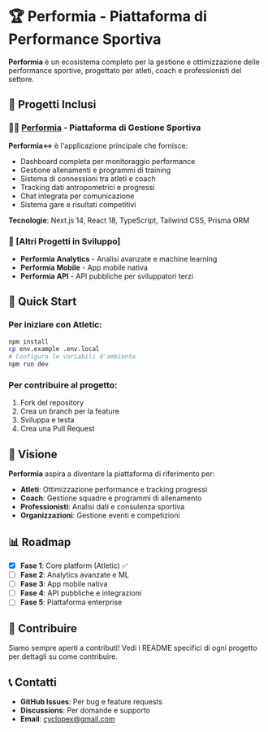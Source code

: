 # 🏆 Performia - Piattaforma di Performance Sportiva

**Performia** è un ecosistema completo per la gestione e ottimizzazione delle performance sportive, progettato per atleti, coach e professionisti del settore.

## 📁 Progetti Inclusi

### 🏃‍♂️ [Performia](./app/) - Piattaforma di Gestione Sportiva
**Performia<->** è l'applicazione principale che fornisce:
- Dashboard completa per monitoraggio performance
- Gestione allenamenti e programmi di training
- Sistema di connessioni tra atleti e coach
- Tracking dati antropometrici e progressi
- Chat integrata per comunicazione
- Sistema gare e risultati competitivi

**Tecnologie**: Next.js 14, React 18, TypeScript, Tailwind CSS, Prisma ORM

### 🔧 [Altri Progetti in Sviluppo]
- **Performia Analytics** - Analisi avanzate e machine learning
- **Performia Mobile** - App mobile nativa
- **Performia API** - API pubbliche per sviluppatori terzi

## 🚀 Quick Start

### Per iniziare con Atletic:
```bash
npm install
cp env.example .env.local
# Configura le variabili d'ambiente
npm run dev
```

### Per contribuire al progetto:
1. Fork del repository
2. Crea un branch per la feature
3. Sviluppa e testa
4. Crea una Pull Request

## 🎯 Visione

**Performia** aspira a diventare la piattaforma di riferimento per:
- **Atleti**: Ottimizzazione performance e tracking progressi
- **Coach**: Gestione squadre e programmi di allenamento
- **Professionisti**: Analisi dati e consulenza sportiva
- **Organizzazioni**: Gestione eventi e competizioni

## 📊 Roadmap

- [x] **Fase 1**: Core platform (Atletic) ✅
- [ ] **Fase 2**: Analytics avanzate e ML
- [ ] **Fase 3**: App mobile nativa
- [ ] **Fase 4**: API pubbliche e integrazioni
- [ ] **Fase 5**: Piattaforma enterprise

## 🤝 Contribuire

Siamo sempre aperti a contributi! Vedi i README specifici di ogni progetto per dettagli su come contribuire.

## 📞 Contatti

- **GitHub Issues**: Per bug e feature requests
- **Discussions**: Per domande e supporto
- **Email**: [cyclopex@gmail.com](mailto:cyclopex@gmail.com)
